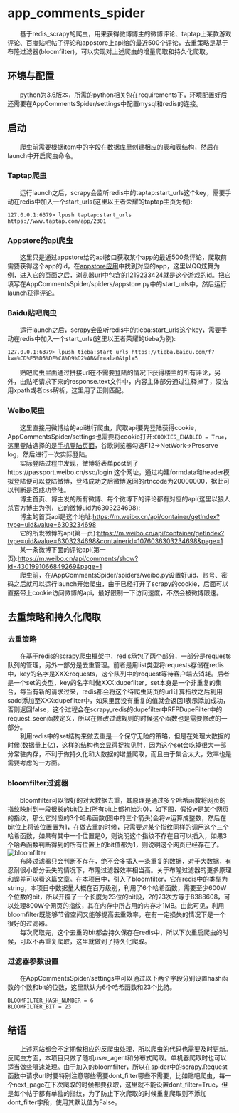 # app_comments_spider
&emsp;&emsp;基于redis_scrapy的爬虫，用来获得微博博主的微博评论、taptap上某款游戏评论、百度贴吧帖子评论和appstore上api给的最近500个评论，去重策略是基于布隆过滤器(bloomfilter)，可以实现对上述爬虫的增量爬取和持久化爬取。
## 环境与配置
&emsp;&emsp;python为3.6版本，所需的python相关包在requirements下，环境配置好后还需要在AppCommentsSpider/settings中配置mysql和redis的连接。
## 启动
&emsp;&emsp;爬虫前需要根据item中的字段在数据库里创建相应的表和表结构，然后在launch中开启爬虫命令。
### Taptap爬虫
&emsp;&emsp;运行launch之后，scrapy会监听redis中的taptap:start_urls这个key，需要手动在redis中加入一个start_urls(这里以王者荣耀的taptap主页为例):
```
127.0.0.1:6379> lpush taptap:start_urls https://www.taptap.com/app/2301
```
### Appstore的api爬虫
&emsp;&emsp;这里只是通过appstore给的api接口获取某个app的最近500条评论，爬取前需要获得这个app的id，在[appstore应用](https://itunes.apple.com/cn/genre/%E9%9F%B3%E4%B9%90/id36)中找到对应的app，这里以QQ炫舞为例，进入[它的页面](https://itunes.apple.com/cn/app/qq%E7%82%AB%E8%88%9E/id1219233424?mt=8)之后，浏览器url中包含的1219233424就是这个游戏的id。把它填写在AppCommentsSpider/spiders/appstore.py中的start_urls中，然后运行launch获得评论。
### Baidu贴吧爬虫
&emsp;&emsp;运行launch之后，scrapy会监听redis中的tieba:start_urls这个key，需要手动在redis中加入一个start_urls(这里以王者荣耀的tieba为例):
```
127.0.0.1:6379> lpush tieba:start_urls https://tieba.baidu.com/f?kw=%CD%F5%D5%DF%C8%D9%D2%AB&fr=ala0&tpl=5
```
&emsp;&emsp;贴吧爬虫里面通过拼接url在不需要登陆的情况下获得楼主的所有评论，另外，由贴吧请求下来的response.text文件中，内容主体部分通过<!---->注释掉了，没法用xpath或者css解析，这里用了正则匹配。
### Weibo爬虫
&emsp;&emsp;这里直接用微博给的api进行爬虫，爬取api要先登陆获得cookie，AppCommentsSpider/settings也需要将cookie打开:`COOKIES_ENABLED = True`，这里登陆选择的是[手机登陆页面](https://passport.weibo.cn/signin/welcome?)，谷歌浏览器勾选F12->NetWork->Preserve log，然后进行一次实际登陆。  
&emsp;&emsp;实际登陆过程中发现，微博将表单post到了https://passport.weibo.cn/sso/login 这个网址，通过构建formdata和header模拟登陆便可以登陆微博，登陆成功之后微博返回的rtncode为20000000，据此可以判断是否成功登陆。  
&emsp;&emsp;博主首页、博主发的所有微博、每个微博下的评论都有对应的api(这里以狼人杀官方博主为例，它的微博uid为6303234698):  
&emsp;&emsp;博主的首页api是这个地址:https://m.weibo.cn/api/container/getIndex?type=uid&value=6303234698  
&emsp;&emsp;它的所发微博的api(第一页):https://m.weibo.cn/api/container/getIndex?type=uid&value=6303234698&containerid=1076036303234698&page=1  
&emsp;&emsp;某一条微博下面的评论api(第一页):https://m.weibo.cn/api/comments/show?id=4301991066849269&page=1  
&emsp;&emsp;爬虫前，在/AppCommentsSpider/spiders/weibo.py设置好uid、账号、密码之后就可以运行launch开始爬虫，由于已经打开了scrapy的cookie，后面可以直接带上cookie访问微博的api，最好限制一下访问速度，不然会被微博限速。
## 去重策略和持久化爬取
### 去重策略
&emsp;&emsp;在基于redis的scrapy爬虫框架中，redis承包了两个部分，一部分是requests队列的管理，另外一部分是去重管理。前者是用list类型将requests存储在redis中，key的名字是XXX:requests，这个队列中的request等待客户端去消耗。后者是一个set的类型，key的名字叫做XXX:dupefilter，set本身是一个非重复的集合，每当有新的请求过来，redis都会将这个待爬虫网页的url计算指纹之后利用sadd添加至XXX:dupefilter中，如果里面没有重复的值就会返回1表示添加成功，否则返回false，这个过程会在scrapy_redis的dupefilter中RFPDupeFilter中的request_seen函数定义，所以在修改过滤规则的时候这个函数也是需要修改的一部分。  
&emsp;&emsp;利用redis中的set结构来做去重是一个保守无险的策略，但是在处理大数据的时候(数据量上亿)，这样的结构也会显得捉襟见肘，因为这个set会吃掉很大一部分常驻内存，不利于做持久化和大数据的增量爬取，而且由于集合太大，效率也是需要考虑的一方面。
### bloomfilter过滤器
&emsp;&emsp;bloomfilter可以很好的对大数据去重，其原理是通过多个哈希函数将网页的指纹映射到一段很长的bit位上(所有bit上都初始为0)，如下图，假设w是某个网页的指纹，那么它对应的3个哈希函数(图中的三个箭头)会将w运算成整数，然后在bit位上将该位置置为1，在做去重的时候，只需要对某个指纹同样的调用这个三个哈希函数，如果有其中一个位置是0，则说明这个指纹不存在且可以插入，如果3个哈希函数判断得到的所有位置上的bit值都为1，则说明这个网页已经存在了。
![bloomfilter](https://upload-images.jianshu.io/upload_images/1803066-2a23dfc5462a0f4d.png?imageMogr2/auto-orient/)  
&emsp;&emsp;布隆过滤器只会判断不存在，绝不会多插入一条重复的数据，对于大数据，有忍耐很小部分丢失的情况下，布隆过滤器效率相当高。关于布隆过滤器的更多原理和误差可以看[这篇文章](https://cloud.tencent.com/developer/article/1084962)。在本项目中，引入了bloomfilter，它在redis中的类型为string，本项目中数据量大概在百万级别，利用了6个哈希函数，需要至少600W个位数的bit，所以开辟了一个长度为23位的bit段，2的23次方等于8388608，可以处理800W个网页的指纹，其在内存中所占用的内存才1MB。由此可见，利用bloomfilter既能够节省空间又能够提高去重效率，在有一定损失的情况下是一个很好的过滤器。  
&emsp;&emsp;每次爬取完，这个去重的bit都会持久保存在redis中，所以下次重启爬虫的时候，可以不再重复爬取，这里就做到了持久化爬取。
### 过滤器参数设置
&emsp;&emsp;在AppCommentsSpider/settings中可以通过以下两个字段分别设置hash函数的个数和bit的位数，这里默认为6个哈希函数和23个比特。
```
BLOOMFILTER_HASH_NUMBER = 6
BLOOMFILTER_BIT = 23
```
## 结语
&emsp;&emsp;上述网站都会不定期做相应的反爬虫处理，所以爬虫的代码也需要及时更新。反爬虫方面，本项目只做了随机user_agent和分布式爬取。单机器爬取时也可以适当做些限速处理。由于加入的bloomfilter，所以在spider中的scrapy.Request函数中请求url时要特别注意哪些需要dont_filter哪些不需要，比如贴吧爬虫，每一个next_page在下次爬取的时候都要获取，这里就不能设置dont_filter=True，但是每个帖子都有单独的指纹，为了防止下次爬取的时候重复爬取则不添加dont_filter字段，使用其默认值为False。

